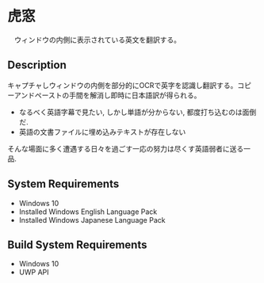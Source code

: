 # 虎窓
　ウィンドウの内側に表示されている英文を翻訳する。

## Description
 キャプチャしウィンドウの内側を部分的にOCRで英字を認識し翻訳する。コピーアンドペーストの手間を解消し即時に日本語訳が得られる。<br>

* なるべく英語字幕で見たい, しかし単語が分からない, 都度打ち込むのは面倒だ.
* 英語の文書ファイルに埋め込みテキストが存在しない

そんな場面に多く遭遇する日々を過ごす一応の努力は尽くす英語弱者に送る一品. 

## System Requirements

* Windows 10
* Installed Windows English Language Pack
* Installed Windows Japanese Language Pack  
  
  
## Build System Requirements  

* Windows 10
* UWP API


